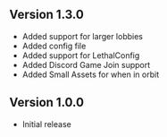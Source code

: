 ## Version 1.3.0

- Added support for larger lobbies
- Added config file
- Added support for LethalConfig
- Added Discord Game Join support
- Added Small Assets for when in orbit

## Version 1.0.0

- Initial release
